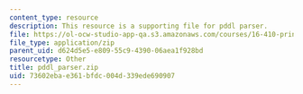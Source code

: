 ```yaml
---
content_type: resource
description: This resource is a supporting file for pddl parser.
file: https://ol-ocw-studio-app-qa.s3.amazonaws.com/courses/16-410-principles-of-autonomy-and-decision-making-fall-2010/73602ebae361bfdc004d339ede690907_pddl_parser.zip
file_type: application/zip
parent_uid: d624d5e5-e809-55c9-4390-06aea1f928bd
resourcetype: Other
title: pddl_parser.zip
uid: 73602eba-e361-bfdc-004d-339ede690907
---
```

